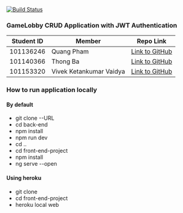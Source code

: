 [![Build Status](https://travis-ci.com/quangpham919/Full_Stack_Project.svg?branch=master)](https://travis-ci.com/quangpham919/Full_Stack_Project)

### GameLobby CRUD Application with JWT Authentication
Student ID | Member  | Repo Link 
--- | --- | ---
101136246 | Quang Pham | [Link to GitHub](https://github.com/quangpham919)
101140366 | Thong Ba | [Link to GitHub](https://github.com/tylrtnguyen)
101153320 | Vivek Ketankumar Vaidya | [Link to GitHub](https://github.com/imvivekv09)

### How to run application locally
#### By default
- git clone --URL 
- cd back-end
- npm install
- npm run dev
- cd ..
- cd front-end-project
- npm install
- ng serve --open
#### Using heroku
- git clone
- cd front-end-project
- heroku local web
